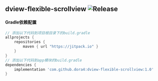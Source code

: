 dview-flexible-scrollview
![Release](https://jitpack.io/v/dora4/dview-flexible-scrollview.svg)
--------------------------------

#### Gradle依赖配置

```groovy
// 添加以下代码到项目根目录下的build.gradle
allprojects {
    repositories {
        maven { url "https://jitpack.io" }
    }
}
// 添加以下代码到app模块的build.gradle
dependencies {
    implementation 'com.github.dora4:dview-flexible-scrollview:1.0'
}
```
